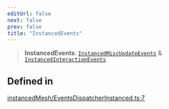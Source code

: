 ```yaml
---
editUrl: false
next: false
prev: false
title: "InstancedEvents"
---
```


> **InstancedEvents**: [`InstancedMiscUpdateEvents`](/three.ez/api/type-aliases/instancedmiscupdateevents/) & [`InstancedInteractionEvents`](/three.ez/api/type-aliases/instancedinteractionevents/)

## Defined in

[instancedMesh/EventsDispatcherInstanced.ts:7](https://github.com/luigidenora/three.ez/blob/57bd50835d7b63a4eed7f77bf46f98834d85a05c/src/instancedMesh/EventsDispatcherInstanced.ts#L7)
